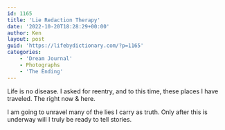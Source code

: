 ```yaml
---
id: 1165
title: 'Lie Redaction Therapy'
date: '2022-10-20T18:28:29+00:00'
author: Ken
layout: post
guid: 'https://lifebydictionary.com/?p=1165'
categories:
    - 'Dream Journal'
    - Photographs
    - 'The Ending'
---
```


Life is no disease. I asked for reentry, and to this time, these places I have traveled. The right now &amp; here.

I am going to unravel many of the lies I carry as truth. Only after this is underway will I truly be ready to tell stories.